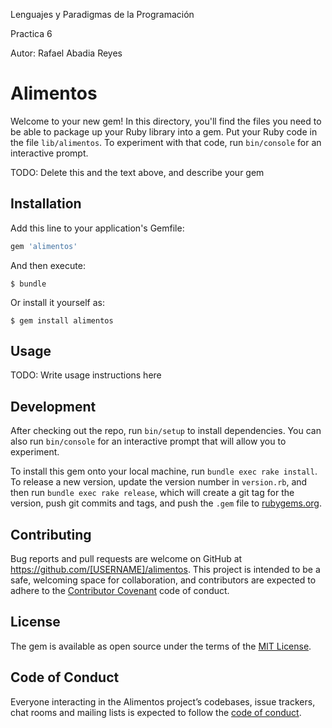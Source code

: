 
Lenguajes y Paradigmas de la Programación

Practica 6

Autor: Rafael Abadia Reyes

# Alimentos

Welcome to your new gem! In this directory, you'll find the files you need to be able to package up your Ruby library into a gem. Put your Ruby code in the file `lib/alimentos`. To experiment with that code, run `bin/console` for an interactive prompt.

TODO: Delete this and the text above, and describe your gem

## Installation

Add this line to your application's Gemfile:

```ruby
gem 'alimentos'
```

And then execute:

    $ bundle

Or install it yourself as:

    $ gem install alimentos

## Usage

TODO: Write usage instructions here

## Development

After checking out the repo, run `bin/setup` to install dependencies. You can also run `bin/console` for an interactive prompt that will allow you to experiment.

To install this gem onto your local machine, run `bundle exec rake install`. To release a new version, update the version number in `version.rb`, and then run `bundle exec rake release`, which will create a git tag for the version, push git commits and tags, and push the `.gem` file to [rubygems.org](https://rubygems.org).

## Contributing

Bug reports and pull requests are welcome on GitHub at https://github.com/[USERNAME]/alimentos. This project is intended to be a safe, welcoming space for collaboration, and contributors are expected to adhere to the [Contributor Covenant](http://contributor-covenant.org) code of conduct.

## License

The gem is available as open source under the terms of the [MIT License](http://opensource.org/licenses/MIT).

## Code of Conduct

Everyone interacting in the Alimentos project’s codebases, issue trackers, chat rooms and mailing lists is expected to follow the [code of conduct](https://github.com/[USERNAME]/alimentos/blob/master/CODE_OF_CONDUCT.md).
